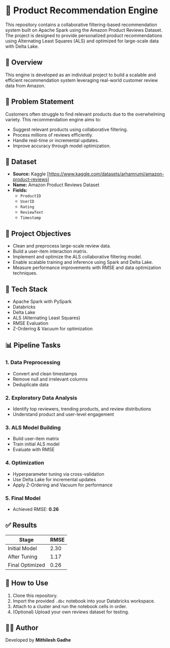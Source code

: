 # 🛒 Product Recommendation Engine

This repository contains a collaborative filtering-based recommendation system built on Apache Spark using the Amazon Product Reviews Dataset. The project is designed to provide personalized product recommendations using Alternating Least Squares (ALS) and optimized for large-scale data with Delta Lake.

## 📌 Overview

This engine is developed as an individual project to build a scalable and efficient recommendation system leveraging real-world customer review data from Amazon.

## 🧠 Problem Statement

Customers often struggle to find relevant products due to the overwhelming variety. This recommendation engine aims to:

- Suggest relevant products using collaborative filtering.
- Process millions of reviews efficiently.
- Handle real-time or incremental updates.
- Improve accuracy through model optimization.

## 📂 Dataset

- **Source:** Kaggle [https://www.kaggle.com/datasets/arhamrumi/amazon-product-reviews]
- **Name:** Amazon Product Reviews Dataset
- **Fields:**
  - `ProductID`
  - `UserID`
  - `Rating`
  - `ReviewText`
  - `Timestamp`

## 🚀 Project Objectives

- Clean and preprocess large-scale review data.
- Build a user-item interaction matrix.
- Implement and optimize the ALS collaborative filtering model.
- Enable scalable training and inference using Spark and Delta Lake.
- Measure performance improvements with RMSE and data optimization techniques.

## 🔧 Tech Stack

- Apache Spark with PySpark
- Databricks
- Delta Lake
- ALS (Alternating Least Squares)
- RMSE Evaluation
- Z-Ordering & Vacuum for optimization

## 📊 Pipeline Tasks

### 1. Data Preprocessing
- Convert and clean timestamps
- Remove null and irrelevant columns
- Deduplicate data

### 2. Exploratory Data Analysis
- Identify top reviewers, trending products, and review distributions
- Understand product and user-level engagement

### 3. ALS Model Building
- Build user-item matrix
- Train initial ALS model
- Evaluate with RMSE

### 4. Optimization
- Hyperparameter tuning via cross-validation
- Use Delta Lake for incremental updates
- Apply Z-Ordering and Vacuum for performance

### 5. Final Model
- Achieved RMSE: **0.26**

## ✅ Results

| Stage            | RMSE   |
|------------------|--------|
| Initial Model    | 2.30   |
| After Tuning     | 1.17   |
| Final Optimized  | 0.26   |

## 🧪 How to Use

1. Clone this repository.
2. Import the provided `.dbc` notebook into your Databricks workspace.
3. Attach to a cluster and run the notebook cells in order.
4. (Optional) Upload your own reviews dataset for testing.

## 👨‍💻 Author

Developed by **Mithilesh Gadhe**  

